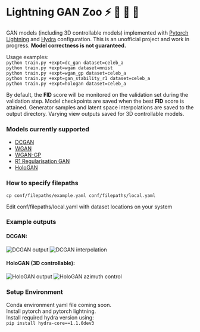 # Lightning GAN Zoo :zap: :elephant: :penguin: :panda_face:
GAN models (including 3D controllable models) implemented with [Pytorch Lightning](https://www.pytorchlightning.ai/) and [Hydra](https://hydra.cc/) configuration.
This is an unofficial project and work in progress. **Model correctness is not guaranteed.**

Usage examples:<br/>
```python train.py +expt=dc_gan dataset=celeb_a```<br/>
```python train.py +expt=wgan dataset=mnist```<br/>
```python train.py +expt=wgan_gp dataset=celeb_a```<br/>
```python train.py +expt=gan_stability_r1 dataset=celeb_a```<br/>
```python train.py +expt=hologan dataset=celeb_a```<br/>

By default, the **FID** score will be monitored on the validation set during the validation step. Model checkpoints are saved when the best **FID** score is attained.
Generator samples and latent space interpolations are saved to the output directory. Varying view outputs saved for 3D controllable models.

### Models currently supported
- [DCGAN](https://arxiv.org/abs/1511.06434v2)
- [WGAN](https://arxiv.org/abs/1701.07875v3)
- [WGAN-GP](https://arxiv.org/abs/1704.00028v3)
- [R1 Regularisation GAN](https://github.com/LMescheder/GAN_stability)
- [HoloGAN](https://www.monkeyoverflow.com/hologan-unsupervised-learning-of-3d-representations-from-natural-images/)

### How to specify filepaths
```cp conf/filepaths/example.yaml conf/filepaths/local.yaml```

Edit conf/filepaths/local.yaml with dataset locations on your system

### Example outputs
#### DCGAN:
![DCGAN output](/examples/dc_gan.png)
![DCGAN interpolation](/examples/dc_gan_interpolation.gif)

#### HoloGAN (3D controllable):
![HoloGAN output](/examples/hologan.png)
![HoloGAN azimuth control](/examples/hologan_azimuth.gif)

### Setup Environment
Conda environment yaml file coming soon.<br />
Install pytorch and pytorch lightning.<br />
Install required hydra version using:<br />
``` pip install hydra-core==1.1.0dev3 ```
